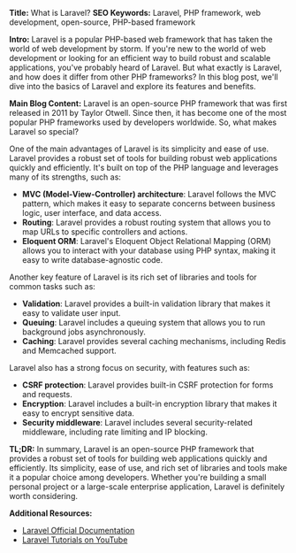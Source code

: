 **Title:** What is Laravel?
**SEO Keywords:** Laravel, PHP framework, web development, open-source, PHP-based framework

**Intro:**
Laravel is a popular PHP-based web framework that has taken the world of web development by storm. If you're new to the world of web development or looking for an efficient way to build robust and scalable applications, you've probably heard of Laravel. But what exactly is Laravel, and how does it differ from other PHP frameworks? In this blog post, we'll dive into the basics of Laravel and explore its features and benefits.

**Main Blog Content:**
Laravel is an open-source PHP framework that was first released in 2011 by Taylor Otwell. Since then, it has become one of the most popular PHP frameworks used by developers worldwide. So, what makes Laravel so special?

One of the main advantages of Laravel is its simplicity and ease of use. Laravel provides a robust set of tools for building robust web applications quickly and efficiently. It's built on top of the PHP language and leverages many of its strengths, such as:

* **MVC (Model-View-Controller) architecture**: Laravel follows the MVC pattern, which makes it easy to separate concerns between business logic, user interface, and data access.
* **Routing**: Laravel provides a robust routing system that allows you to map URLs to specific controllers and actions.
* **Eloquent ORM**: Laravel's Eloquent Object Relational Mapping (ORM) allows you to interact with your database using PHP syntax, making it easy to write database-agnostic code.

Another key feature of Laravel is its rich set of libraries and tools for common tasks such as:

* **Validation**: Laravel provides a built-in validation library that makes it easy to validate user input.
* **Queuing**: Laravel includes a queuing system that allows you to run background jobs asynchronously.
* **Caching**: Laravel provides several caching mechanisms, including Redis and Memcached support.

Laravel also has a strong focus on security, with features such as:

* **CSRF protection**: Laravel provides built-in CSRF protection for forms and requests.
* **Encryption**: Laravel includes a built-in encryption library that makes it easy to encrypt sensitive data.
* **Security middleware**: Laravel includes several security-related middleware, including rate limiting and IP blocking.

**TL;DR:**
In summary, Laravel is an open-source PHP framework that provides a robust set of tools for building web applications quickly and efficiently. Its simplicity, ease of use, and rich set of libraries and tools make it a popular choice among developers. Whether you're building a small personal project or a large-scale enterprise application, Laravel is definitely worth considering.

**Additional Resources:**

* [Laravel Official Documentation](https://laravel.com/docs)
* [Laravel Tutorials on YouTube](https://www.youtube.com/playlist?list=PL0dxQY5M8K5J3zU7b6hC)